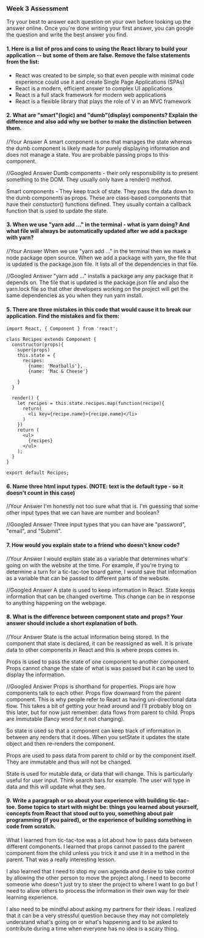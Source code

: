 ### Week 3 Assessment

Try your best to answer each question on your own before looking up the answer online. Once you're done writing your first answer, you can google the question and write the best answer you find.

#### 1. Here is a list of pros and cons to using the React library to build your application -- but some of them are false. Remove the false statements from the list:

- React was created to be simple, so that even people with minimal code experience could use it and create Single Page Applications (SPAs)
- React is a modern, efficient answer to complex UI applications
- React is a full stack framework for modern web applications
- React is a flexible library that plays the role of V in an MVC framework


#### 2. What are "smart"(logic) and "dumb"(display) components? Explain the difference and also add why we bother to make the distinction between them.


 //Your Answer
 A smart component is one that manages the state whereas the dumb component is likely made for purely displaying information and does not manage a state. You are probable passing props to this component.

 //Googled Answer
 Dumb components - their only responsibility is to present something to the DOM. They usually only have a render() method.

 Smart components - They keep track of state. They pass the data down to the dumb components as props. These are class-based components that have their constuctor() functions defined. They usually contain a callback function that is used to update the state.

#### 3. When we use "yarn add ..." in the terminal - what is yarn doing? And what file will always be automatically updated after we add a package with yarn?

 //Your Answer
 When we use "yarn add ..." in the terminal then we maek a node package open source. When we add a package with yarn, the file that is updated is the package.json file. It lists all of the dependencies in that file.

 //Googled Answer
 "yarn add ..." installs a package any any package that it depends on. The file that is updated is the package.json file and also the yarn.lock file so that other developers working on the project will get the same dependencies as you when they run yarn install.

#### 5. There are three mistakes in this code that would cause it to break our application. Find the mistakes and fix them:

    import React, { Component } from 'react';

    class Recipes extends Component {
      constructor(props){
        super(props)
        this.state = {
          recipes:
            {name: 'Meatballs'},
            {name: 'Mac & Cheese'}

        }
      }

      render() {
        let recipes = this.state.recipes.map(function(recipe){
          return(
            <li key={recipe.name}>{recipe.name}</li>
          )
        })
        return (
          <ul>
            {recipes}
          </ul>
        );
      }
    }

    export default Recipes;

#### 6. Name three html input types. (NOTE: text is the default type - so it doesn't count in this case)

 //Your Answer
I'm honestly not too sure what that is. I'm guessing that some other input types that we can have are number and boolean?

 //Googled Answer
Three input types that you can have are "password", "email", and "Submit".

 #### 7. How would you explain state to a friend who doesn't know code?

 //Your Answer
I would explain state as a variable that determines what's going on with the website at the time. For example, if you're trying to determine a turn for a tic-tac-toe board game, I would save that information as a variable that can be passed to different parts of the website.

 //Googled Answer
A state is used to keep information in React. State keeps information that can be changed overtime. This change can be in response to anything happening on the webpage.

#### 8. What is the difference between component state and props? Your answer should include a short explanation of both.


 //Your Answer
State is the actual information being stored. In the component that state is declared, it can be reassigned as well. It is private data to other components in React and this is where props comes in.

Props is used to pass the state of one component to another component. Props cannot change the state of what is was passed but it can be used to display the information.

//Googled Answer
Props is shorthand for properties. Props are how components talk to each other. Props flow downward from the parent component.
This is why people refer to React as having uni-directional data flow. This takes a bit of getting your head around and I’ll probably blog on this later, but for now just remember: data flows from parent to child. Props are immutable (fancy word for it not changing).

So state is used so that a component can keep track of information in between any renders that it does. When you setState it updates the state object and then re-renders the component.

Props are used to pass data from parent to child or by the component itself. They are immutable and thus will not be changed.

State is used for mutable data, or data that will change. This is particularly useful for user input. Think search bars for example. The user will type in data and this will update what they see.

#### 9. Write a paragraph or so about your experience with building tic-tac-toe. Some topics to start with might be: things you learned about yourself, concepts from React that stood out to you, something about pair programming (if you paired), or the experience of building something in code from scratch.
What I learned from tic-tac-toe was a lot about how to pass data between different components. I learned that props cannot passed to the parent component from the child unless you trick it and use it in a method in the parent. That was a really interesting lesson.

I also learned that I need to stop my own agenda and desire to take control by allowing the other person to move the project along. I need to become someone who doesn't just try to steer the project to where I want to go but I need to allow others to process the information in their own way for their learning experience.

I also need to be mindful about asking my partners for their ideas. I realized that it can be a very stressful question because they may not completely understand what's going on or what's happening and to be asked to contribute during a time when everyone has no idea is a scary thing.
